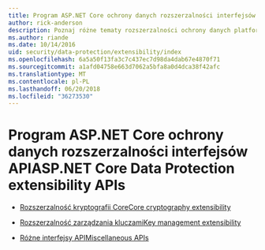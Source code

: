 ```yaml
---
title: Program ASP.NET Core ochrony danych rozszerzalności interfejsów API
author: rick-anderson
description: Poznaj różne tematy rozszerzalności ochrony danych platformy ASP.NET Core.
ms.author: riande
ms.date: 10/14/2016
uid: security/data-protection/extensibility/index
ms.openlocfilehash: 6a5a50f13fa3c7c437ec7d98da4dab67e4870f71
ms.sourcegitcommit: a1afd04758e663d7062a5bfa8a0d4dca38f42afc
ms.translationtype: MT
ms.contentlocale: pl-PL
ms.lasthandoff: 06/20/2018
ms.locfileid: "36273530"
---
```

# <a name="aspnet-core-data-protection-extensibility-apis"></a><span data-ttu-id="fcd65-103">Program ASP.NET Core ochrony danych rozszerzalności interfejsów API</span><span class="sxs-lookup"><span data-stu-id="fcd65-103">ASP.NET Core Data Protection extensibility APIs</span></span>

* [<span data-ttu-id="fcd65-104">Rozszerzalność kryptografii Core</span><span class="sxs-lookup"><span data-stu-id="fcd65-104">Core cryptography extensibility</span></span>](xref:security/data-protection/extensibility/core-crypto)

* [<span data-ttu-id="fcd65-105">Rozszerzalność zarządzania kluczami</span><span class="sxs-lookup"><span data-stu-id="fcd65-105">Key management extensibility</span></span>](xref:security/data-protection/extensibility/key-management)

* [<span data-ttu-id="fcd65-106">Różne interfejsy API</span><span class="sxs-lookup"><span data-stu-id="fcd65-106">Miscellaneous APIs</span></span>](xref:security/data-protection/extensibility/misc-apis)
